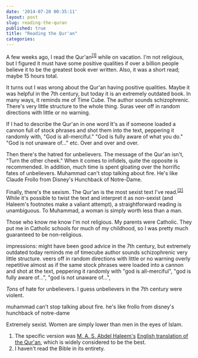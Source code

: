 ```yaml
---
date: '2014-07-20 00:35:11'
layout: post
slug: reading-the-quran
published: true
title: "Reading the Qur'an"
categories:
---
```


A few weeks ago, I read the Qur'an<sup>[\[1\]](#ref_1)</sup> while on vacation. I'm not religious, but I figured it must have some positive qualities if over a billion people believe it to be the greatest book ever written. Also, it was a short read; maybe 15 hours total.

It turns out I was wrong about the Qur'an having positive qualities. Maybe it was helpful in the 7th century, but today it is an extremely outdated book. In many ways, it reminds me of Time Cube. The author sounds schizophrenic. There's very little structure to the whole thing. Suras veer off in random directions with little or no warning.

If I had to describe the Qur'an in one word It's as if someone loaded a cannon full of stock phrases and shot them into the text, peppering it randomly with, "God is all-merciful." "God is fully aware of what you do." "God is not unaware of..." etc. Over and over and over.

Then there's the hatred for unbelievers. The message of the Qur'an isn't, "Turn the other cheek." When it comes to infidels, quite the opposite is recommended. In addition, much time is spent gloating over the horrific fates of unbelievers. Muhammad can't stop talking about fire. He's like  Claude Frollo from Disney's Hunchback of Notre-Dame.

Finally, there's the sexism. The Qur'an is the most sexist text I've read.<sup>[\[2\]](#ref_2)</sup> While it's possible to twist the text and interpret it as non-sexist (and Haleem's footnotes make a valiant attempt), a straightforward reading is unambiguous. To Muhammad, a woman is simply worth less than a man. 

Those who know me know I'm not religious. My parents were Catholic. They put me in Catholic schools for much of my childhood, so I was pretty much guaranteed to be non-religious. 


impressions:
might have been good advice in the 7th century, but extremely outdated today
reminds me of timecube
author sounds schizophrenic
very little structure. veers off in random directions with little or no warning
overly repetitive
  almost as if the same stock phrases were loaded into a cannon and shot at the text, peppering it randomly with "god is all-merciful", "god is fully aware of...", "god is not unaware of...",

*Tons* of hate for unbelievers. I guess unbelievers in the 7th century were violent.

muhammad can't stop talking about fire. he's like frollo from disney's hunchback of notre-dame

Extremely sexist. Women are simply lower than men in the eyes of Islam.


1. <span id="ref_1"></span>The specific version was [M. A. S. Abdel Haleem's](http://en.wikipedia.org/wiki/Muhammad_Abdel-Haleem) [English translation of the Qur'an](http://www.amazon.com/Quran-Oxford-Worlds-Classics-ebook/dp/B001ODEPPI/), which is widely considered to be the best.
2. <span id="ref_2">I haven't read the Bible in its entirety.</span>
